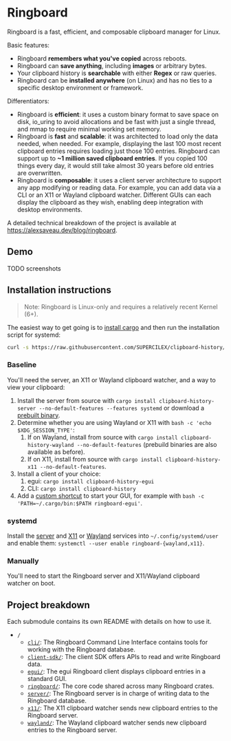 # Ringboard

Ringboard is a fast, efficient, and composable clipboard manager for Linux.

Basic features:

- Ringboard **remembers what you've copied** across reboots.
- Ringboard can **save anything**, including **images** or arbitrary bytes.
- Your clipboard history is **searchable** with either **Regex** or raw queries.
- Ringboard can be **installed anywhere** (on Linux) and has no ties to a specific desktop
  environment or framework.

Differentiators:

- Ringboard is **efficient**: it uses a custom binary format to save space on disk, io_uring to
  avoid allocations and be fast with just a single thread, and mmap to require minimal working set
  memory.
- Ringboard is **fast** and **scalable**: it was architected to load only the data needed, when
  needed. For example, displaying the last 100 most recent clipboard entries requires loading just
  those 100 entries. Ringboard can support up to **~1 million saved clipboard entries**. If you
  copied 100 things every day, it would still take almost 30 years before old entries are
  overwritten.
- Ringboard is **composable**: it uses a client server architecture to support any app modifying or
  reading data. For example, you can add data via a CLI or an X11 or Wayland clipboard watcher.
  Different GUIs can each display the clipboard as they wish, enabling deep integration with desktop
  environments.

A detailed technical breakdown of the project is available at https://alexsaveau.dev/blog/ringboard.

## Demo

TODO screenshots

## Installation instructions

> Note: Ringboard is Linux-only and requires a relatively recent Kernel (6+).

The easiest way to get going is
to [install cargo](https://doc.rust-lang.org/cargo/getting-started/installation.html) and then run
the installation script for systemd:

```sh
curl -s https://raw.githubusercontent.com/SUPERCILEX/clipboard-history/master/install-with-cargo-systemd.sh | bash
```

### Baseline

You'll need the server, an X11 or Wayland clipboard watcher, and a way to view your clipboard:

1. Install the server from source
   with `cargo install clipboard-history-server --no-default-features --features systemd` or
   download a [prebuilt binary](https://github.com/SUPERCILEX/clipboard-history/releases/latest).
2. Determine whether you are using Wayland or X11 with `bash -c 'echo $XDG_SESSION_TYPE'`:
    1. If on Wayland, install from source
       with `cargo install clipboard-history-wayland --no-default-features` (prebuild binaries are
       also available as before).
    2. If on X11, install from source
       with `cargo install clipboard-history-x11 --no-default-features`.
3. Install a client of your choice:
    1. egui: `cargo install clipboard-history-egui`
    2. CLI: `cargo install clipboard-history`
4. Add
   a [custom shortcut](https://help.gnome.org/users/gnome-help/stable/keyboard-shortcuts-set.html.en)
   to start your GUI, for example with `bash -c 'PATH=~/.cargo/bin:$PATH ringboard-egui'`.

### systemd

Install the [server](server/ringboard-server.service) and [X11](x11/ringboard-x11.service)
or [Wayland](wayland/ringboard-wayland.service) services into `~/.config/systemd/user` and enable
them: `systemctl --user enable ringboard-{wayland,x11}`.

### Manually

You'll need to start the Ringboard server and X11/Wayland clipboard watcher on boot.

## Project breakdown

Each submodule contains its own README with details on how to use it.

- `/`
    - [`cli/`](cli): The Ringboard Command Line Interface contains tools for working with the
      Ringboard database.
    - [`client-sdk/`](client-sdk): The client SDK offers APIs to read and write Ringboard data.
    - [`egui/`](egui): The egui Ringboard client displays clipboard entries in a standard GUI.
    - [`ringboard/`](ringboard): The core code shared across many Ringboard crates.
    - [`server/`](server): The Ringboard server is in charge of writing data to the Ringboard
      database.
    - [`x11/`](x11): The X11 clipboard watcher sends new clipboard entries to the Ringboard server.
    - [`wayland/`](wayland): The Wayland clipboard watcher sends new clipboard entries to the
      Ringboard server.

